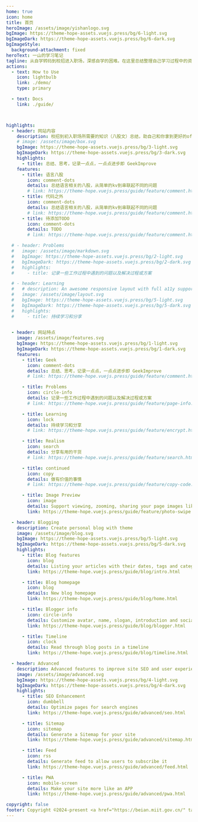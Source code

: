 ```yaml
---
home: true
icon: home
title: 首页
heroImage: /assets/image/yishanlogo.svg
bgImage: https://theme-hope-assets.vuejs.press/bg/6-light.svg
bgImageDark: https://theme-hope-assets.vuejs.press/bg/6-dark.svg
bgImageStyle:
  background-attachment: fixed
heroText: 一山的学习笔记
tagline: 从自学转码到校招进入职场，深感自学的困难。在这里总结整理自己学习过程中的资料，一起加油！
actions:
  - text: How to Use
    icon: lightbulb
    link: ./demo/
    type: primary

  - text: Docs
    link: ./guide/



highlights:
  - header: 网站内容
    description: 校招到初入职场所需要的知识（八股文）总结，助自己和你拿到更好的offer
    # image: /assets/image/box.svg
    bgImage: https://theme-hope-assets.vuejs.press/bg/3-light.svg
    bgImageDark: https://theme-hope-assets.vuejs.press/bg/3-dark.svg
    highlights:
      - title: 总结、思考，记录一点点，一点点进步即 GeekImprove
    features:
      - title: 语言八股
        icon: comment-dots
        details: 总结语言相关的八股，从简单的kv到串联起不同的问题
        # link: https://theme-hope.vuejs.press/guide/feature/comment.html
      - title: 代码之外
        icon: comment-dots
        details: 总结语言相关的八股，从简单的kv到串联起不同的问题
        # link: https://theme-hope.vuejs.press/guide/feature/comment.html
      - title: 待添加TODO
        icon: comment-dots
        details: TODO
        # link: https://theme-hope.vuejs.press/guide/feature/comment.html

  # - header: Problems
  #   image: /assets/image/markdown.svg
  #   bgImage: https://theme-hope-assets.vuejs.press/bg/2-light.svg
  #   bgImageDark: https://theme-hope-assets.vuejs.press/bg/2-dark.svg
  #   highlights:
  #     - title: 记录一些工作过程中遇到的问题以及解决过程或方案

  # - header: Learning
  #   # description: An awesome responsive layout with full a11y support.
  #   image: /assets/image/layout.svg
  #   bgImage: https://theme-hope-assets.vuejs.press/bg/5-light.svg
  #   bgImageDark: https://theme-hope-assets.vuejs.press/bg/5-dark.svg
  #   highlights:
  #     - title: 持续学习和分享
      

  - header: 网站特点
    image: /assets/image/features.svg
    bgImage: https://theme-hope-assets.vuejs.press/bg/1-light.svg
    bgImageDark: https://theme-hope-assets.vuejs.press/bg/1-dark.svg
    features:
      - title: Geek
        icon: comment-dots
        details: 总结、思考，记录一点点，一点点进步即 GeekImprove
        # link: https://theme-hope.vuejs.press/guide/feature/comment.html

      - title: Problems
        icon: circle-info
        details: 记录一些工作过程中遇到的问题以及解决过程或方案
        # link: https://theme-hope.vuejs.press/guide/feature/page-info.html

      - title: Learning
        icon: lock
        details: 持续学习和分享
        # link: https://theme-hope.vuejs.press/guide/feature/encrypt.html

      - title: Realism
        icon: search
        details: 分享有用的干货
        # link: https://theme-hope.vuejs.press/guide/feature/search.html

      - title: continued
        icon: copy
        details: 做有价值的事情
        # link: https://theme-hope.vuejs.press/guide/feature/copy-code.html

      - title: Image Preview
        icon: image
        details: Support viewing, zooming, sharing your page images like a gallery
        link: https://theme-hope.vuejs.press/guide/feature/photo-swipe.html

  - header: Blogging
    description: Create personal blog with theme
    image: /assets/image/blog.svg
    bgImage: https://theme-hope-assets.vuejs.press/bg/5-light.svg
    bgImageDark: https://theme-hope-assets.vuejs.press/bg/5-dark.svg
    highlights:
      - title: Blog features
        icon: blog
        details: Listing your articles with their dates, tags and categories
        link: https://theme-hope.vuejs.press/guide/blog/intro.html

      - title: Blog homepage
        icon: blog
        details: New blog homepage
        link: https://theme-hope.vuejs.press/guide/blog/home.html

      - title: Blogger info
        icon: circle-info
        details: Customize avatar, name, slogan, introduction and social links
        link: https://theme-hope.vuejs.press/guide/blog/blogger.html

      - title: Timeline
        icon: clock
        details: Read through blog posts in a timeline
        link: https://theme-hope.vuejs.press/guide/blog/timeline.html

  - header: Advanced
    description: Advanced features to improve site SEO and user experience
    image: /assets/image/advanced.svg
    bgImage: https://theme-hope-assets.vuejs.press/bg/4-light.svg
    bgImageDark: https://theme-hope-assets.vuejs.press/bg/4-dark.svg
    highlights:
      - title: SEO Enhancement
        icon: dumbbell
        details: Optimize pages for search engines
        link: https://theme-hope.vuejs.press/guide/advanced/seo.html

      - title: Sitemap
        icon: sitemap
        details: Generate a Sitemap for your site
        link: https://theme-hope.vuejs.press/guide/advanced/sitemap.html

      - title: Feed
        icon: rss
        details: Generate feed to allow users to subscribe it
        link: https://theme-hope.vuejs.press/guide/advanced/feed.html

      - title: PWA
        icon: mobile-screen
        details: Make your site more like an APP
        link: https://theme-hope.vuejs.press/guide/advanced/pwa.html

copyright: false
footer: Copyright ©2024-present <a href="https://beian.miit.gov.cn/" target="_blank">蜀ICP备2024071909号-1</a>
---
```


